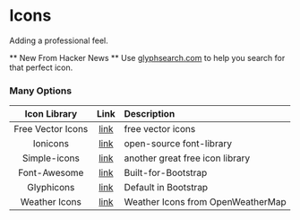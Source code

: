 Icons
=====

Adding a professional feel.

** New From Hacker News ** 
Use [glyphsearch.com](http://glyphsearch.com) to help you search for that perfect icon.

### Many Options
| Icon Library | Link | Description |
| :---:        | :---:| :--- |
| Free Vector Icons | [link](http://ikons.piotrkwiatkowski.co.uk/) | free vector icons |
| Ionicons | [link](http://ionicons.com/) | open-source font-library |
| Simple-icons | [link](https://github.com/danleech/simple-icons) | another great free icon library |
| Font-Awesome | [link](http://fortawesome.github.io/Font-Awesome/) | Built-for-Bootstrap |
| Glyphicons | [link](http://glyphicons.com/) | Default in Bootstrap |
| Weather Icons | [link](http://bugs.openweathermap.org/projects/api/wiki/Weather_Condition_Codes) | Weather Icons from OpenWeatherMap |

